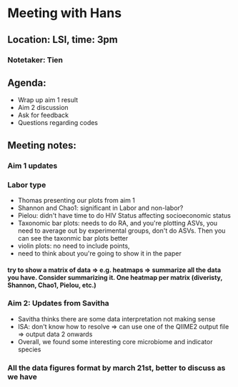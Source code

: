 # Meeting with Hans #
## Location: LSI, time: 3pm
### Notetaker: Tien
## Agenda:
  * Wrap up aim 1 result
  * Aim 2 discussion
  * Ask for feedback
  * Questions regarding codes
## Meeting notes:
### Aim 1 updates
### Labor type
  * Thomas presenting our plots from aim 1
  * Shannon and Chao1: significant in Labor and non-labor?
  * Pielou: didn't have time to do HIV Status affecting socioeconomic status
  * Taxonomic bar plots: needs to do RA, and you're plotting ASVs, you need to average out by experimental groups, don't do ASVs. Then you can see the taxonmic bar plots better
  * violin plots: no need to include points,
  * need to think about you're going to show it in the paper
#### try to show a matrix of data => e.g. heatmaps => summarize all the data you have. Consider summarizing it. One heatmap per matrix (diveristy, Shannon, Chao1, Pielou, etc.) 

### Aim 2: Updates from Savitha
 * Savitha thinks there are some data interpretation not making sense
 * ISA: don't know how to resolve => can use one of the QIIME2 output file => output data 2 onwards
 * Overall, we found some interesting core microbiome and indicator species 

### All the data figures format by march 21st, better to discuss as we have
